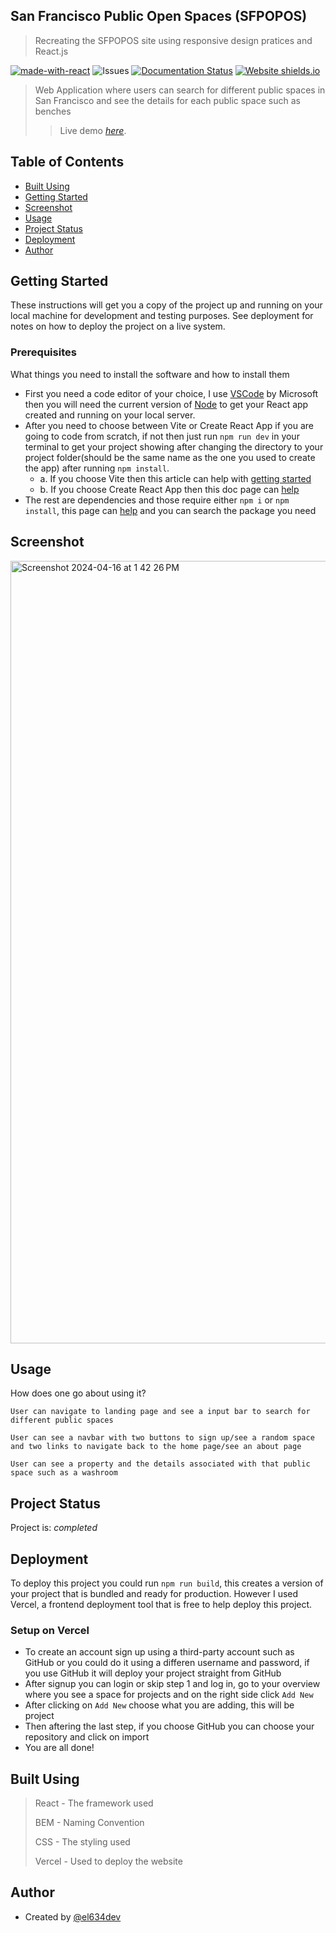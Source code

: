 ## San Francisco Public Open Spaces (SFPOPOS)
> Recreating the SFPOPOS site using responsive design pratices and React.js

[![made-with-react](https://img.shields.io/badge/Made%20with-React-1f425f.svg)](https://www.react.dev)
![Issues](https://img.shields.io/github/issues/el634dev/sfpopos.svg)
[![Documentation Status](https://readthedocs.org/projects/ansicolortags/badge/?version=latest)](http://ansicolortags.readthedocs.io/?badge=latest)
[![Website shields.io](https://img.shields.io/website-up-down-green-red/http/shields.io.svg)](http://shields.io/)

> Web Application where users can search for different public spaces in San Francisco and see the details for each public space such as benches
>> Live demo [_here_](https://sfpopos-one.vercel.app/#/).

## Table of Contents
- [Built Using](#built-using)
- [Getting Started](#getting-started)
- [Screenshot](#screenshot)
- [Usage](#usage)
- [Project Status](#project-status)
- [Deployment](#deployment)
- [Author](#author)

## Getting Started
These instructions will get you a copy of the project up and running on your local machine for development and testing purposes. See deployment for notes on how to deploy the project on a live system.

### Prerequisites
What things you need to install the software and how to install them
- First you need a code editor of your choice, I use [VSCode](https://code.visualstudio.com/) by Microsoft then you will need the current version of [Node](https://nodejs.org/en) to get your React app created and running on your local server.
- After you need to choose between Vite or Create React App if you are going to code from scratch, if not then just run `npm run dev` in your terminal to get your project showing after changing the directory to your project folder(should be the same name as the one you used to create the app) after running `npm install`.
  - a. If you choose Vite then this article can help with [getting started](https://www.makeuseof.com/set-up-react-app-with-vite/)
  - b. If you choose Create React App then this doc page can [help](https://create-react-app.dev/docs/getting-started/)
- The rest are dependencies and those require either `npm i` or `npm install`, this page can [help](https://www.npmjs.com/) and you can search the package you need

## Screenshot
<img width="1252" alt="Screenshot 2024-04-16 at 1 42 26 PM" src="https://github.com/el634dev/sfpopos/assets/84924260/85a65e1f-b7f3-449c-ad7f-a3f5f745cfd4">

## Usage
How does one go about using it?
>
`User can navigate to landing page and see a input bar to search for different public spaces`
>
`User can see a navbar with two buttons to sign up/see a random space and two links to navigate back to the home page/see an about page`
>
`User can see a property and the details associated with that public space such as a washroom`

## Project Status
Project is: _completed_

## Deployment
To deploy this project you could run `npm run build`, this creates a version of your project that is bundled and ready for production. However I used Vercel, a frontend deployment tool that is free to help deploy this project.

### Setup on Vercel
- To create an account sign up using a third-party account such as GitHub or you could do it using a differen username and password, if you use GitHub it will deploy your project straight from GitHub
- After signup you can login or skip step 1 and log in, go to your overview where you see a space for projects and on the right side click `Add New`
- After clicking on `Add New` choose what you are adding, this will be project
- Then aftering the last step, if you choose GitHub you can choose your repository and click on import
- You are all done!

## Built Using
> React - The framework used
> 
> BEM - Naming Convention
> 
> CSS - The styling used
>
> Vercel - Used to deploy the website

## Author
- Created by [@el634dev](https://github.com/el634dev)
